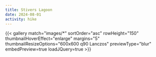 ```yaml
---
title: Stivers Lagoon
date: 2024-08-01
activity: hike
---
```


{{< gallery match="images/*" sortOrder="asc" rowHeight="150" thumbnailHoverEffect="enlarge" margins="5" thumbnailResizeOptions="600x600 q90 Lanczos" previewType="blur" embedPreview=true loadJQuery=true >}}
